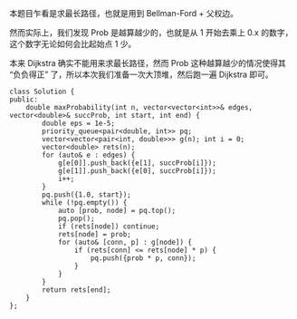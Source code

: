 本题目乍看是求最长路径，也就是用到 Bellman-Ford + 父权边。

然而实际上，我们发现 Prob 是越算越少的，也就是从 1 开始去乘上 0.x 的数字，这个数字无论如何会比起始点 1 少。

本来 Dijkstra 确实不能用来求最长路径，然而 Prob 这种越算越少的情况使得其 “负负得正” 了，所以本次我们准备一次大顶堆，然后跑一遍
Dijkstra 即可。

```
class Solution {
public:
    double maxProbability(int n, vector<vector<int>>& edges, vector<double>& succProb, int start, int end) {
        double eps = 1e-5;
        priority_queue<pair<double, int>> pq;
        vector<vector<pair<int, double>>> g(n); int i = 0;
        vector<double> rets(n);
        for (auto& e : edges) {
            g[e[0]].push_back({e[1], succProb[i]});
            g[e[1]].push_back({e[0], succProb[i]});
            i++;
        }
        pq.push({1.0, start});
        while (!pq.empty()) {
            auto [prob, node] = pq.top();
            pq.pop();
            if (rets[node]) continue;
            rets[node] = prob;
            for (auto& [conn, p] : g[node]) {
                if (rets[conn] <= rets[node] * p) {
                    pq.push({prob * p, conn});
                }
            }
        }
        return rets[end];
    }
};
```
